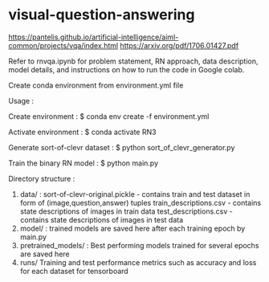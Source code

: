# visual-question-answering
https://pantelis.github.io/artificial-intelligence/aiml-common/projects/vqa/index.html
https://arxiv.org/pdf/1706.01427.pdf

Refer to rnvqa.ipynb for problem statement, RN approach, data description, model details, and instructions on how to run the code in Google colab.

Create conda environment from environment.yml file

Usage :

Create environment :
$ conda env create -f environment.yml

Activate environment :
$ conda activate RN3

Generate sort-of-clevr dataset :
$ python sort_of_clevr_generator.py

Train the binary RN model : 
$ python main.py

Directory structure :
1. data/ :
    sort-of-clevr-original.pickle - contains train and test dataset in form of (image,question,answer) tuples
    train_descriptions.csv - contains state descriptions of images in train data
    test_descriptions.csv - contains state descriptions of images in test data
2. model/ :
    trained models are saved here after each training epoch by main.py
3. pretrained_models/ :
    Best performing models trained for several epochs are saved here
4. runs/
    Training and test performance metrics such as accuracy and loss for each dataset for tensorboard